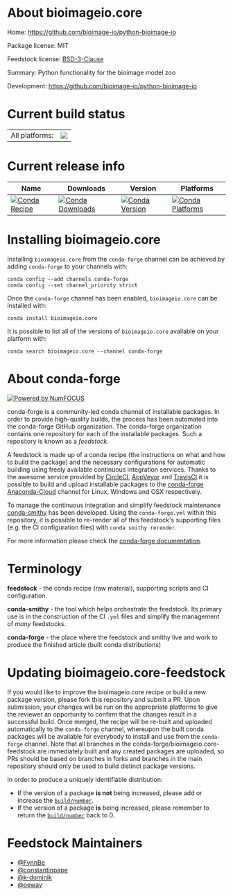 About bioimageio.core
=====================

Home: https://github.com/bioimage-io/python-bioimage-io

Package license: MIT

Feedstock license: [BSD-3-Clause](https://github.com/conda-forge/bioimageio.core-feedstock/blob/master/LICENSE.txt)

Summary: Python functionality for the bioimage model zoo

Development: https://github.com/bioimage-io/python-bioimage-io

Current build status
====================


<table><tr><td>All platforms:</td>
    <td>
      <a href="https://dev.azure.com/conda-forge/feedstock-builds/_build/latest?definitionId=13996&branchName=master">
        <img src="https://dev.azure.com/conda-forge/feedstock-builds/_apis/build/status/bioimageio.core-feedstock?branchName=master">
      </a>
    </td>
  </tr>
</table>

Current release info
====================

| Name | Downloads | Version | Platforms |
| --- | --- | --- | --- |
| [![Conda Recipe](https://img.shields.io/badge/recipe-bioimageio.core-green.svg)](https://anaconda.org/conda-forge/bioimageio.core) | [![Conda Downloads](https://img.shields.io/conda/dn/conda-forge/bioimageio.core.svg)](https://anaconda.org/conda-forge/bioimageio.core) | [![Conda Version](https://img.shields.io/conda/vn/conda-forge/bioimageio.core.svg)](https://anaconda.org/conda-forge/bioimageio.core) | [![Conda Platforms](https://img.shields.io/conda/pn/conda-forge/bioimageio.core.svg)](https://anaconda.org/conda-forge/bioimageio.core) |

Installing bioimageio.core
==========================

Installing `bioimageio.core` from the `conda-forge` channel can be achieved by adding `conda-forge` to your channels with:

```
conda config --add channels conda-forge
conda config --set channel_priority strict
```

Once the `conda-forge` channel has been enabled, `bioimageio.core` can be installed with:

```
conda install bioimageio.core
```

It is possible to list all of the versions of `bioimageio.core` available on your platform with:

```
conda search bioimageio.core --channel conda-forge
```


About conda-forge
=================

[![Powered by NumFOCUS](https://img.shields.io/badge/powered%20by-NumFOCUS-orange.svg?style=flat&colorA=E1523D&colorB=007D8A)](http://numfocus.org)

conda-forge is a community-led conda channel of installable packages.
In order to provide high-quality builds, the process has been automated into the
conda-forge GitHub organization. The conda-forge organization contains one repository
for each of the installable packages. Such a repository is known as a *feedstock*.

A feedstock is made up of a conda recipe (the instructions on what and how to build
the package) and the necessary configurations for automatic building using freely
available continuous integration services. Thanks to the awesome service provided by
[CircleCI](https://circleci.com/), [AppVeyor](https://www.appveyor.com/)
and [TravisCI](https://travis-ci.com/) it is possible to build and upload installable
packages to the [conda-forge](https://anaconda.org/conda-forge)
[Anaconda-Cloud](https://anaconda.org/) channel for Linux, Windows and OSX respectively.

To manage the continuous integration and simplify feedstock maintenance
[conda-smithy](https://github.com/conda-forge/conda-smithy) has been developed.
Using the ``conda-forge.yml`` within this repository, it is possible to re-render all of
this feedstock's supporting files (e.g. the CI configuration files) with ``conda smithy rerender``.

For more information please check the [conda-forge documentation](https://conda-forge.org/docs/).

Terminology
===========

**feedstock** - the conda recipe (raw material), supporting scripts and CI configuration.

**conda-smithy** - the tool which helps orchestrate the feedstock.
                   Its primary use is in the construction of the CI ``.yml`` files
                   and simplify the management of *many* feedstocks.

**conda-forge** - the place where the feedstock and smithy live and work to
                  produce the finished article (built conda distributions)


Updating bioimageio.core-feedstock
==================================

If you would like to improve the bioimageio.core recipe or build a new
package version, please fork this repository and submit a PR. Upon submission,
your changes will be run on the appropriate platforms to give the reviewer an
opportunity to confirm that the changes result in a successful build. Once
merged, the recipe will be re-built and uploaded automatically to the
`conda-forge` channel, whereupon the built conda packages will be available for
everybody to install and use from the `conda-forge` channel.
Note that all branches in the conda-forge/bioimageio.core-feedstock are
immediately built and any created packages are uploaded, so PRs should be based
on branches in forks and branches in the main repository should only be used to
build distinct package versions.

In order to produce a uniquely identifiable distribution:
 * If the version of a package **is not** being increased, please add or increase
   the [``build/number``](https://docs.conda.io/projects/conda-build/en/latest/resources/define-metadata.html#build-number-and-string).
 * If the version of a package **is** being increased, please remember to return
   the [``build/number``](https://docs.conda.io/projects/conda-build/en/latest/resources/define-metadata.html#build-number-and-string)
   back to 0.

Feedstock Maintainers
=====================

* [@FynnBe](https://github.com/FynnBe/)
* [@constantinpape](https://github.com/constantinpape/)
* [@k-dominik](https://github.com/k-dominik/)
* [@oeway](https://github.com/oeway/)

